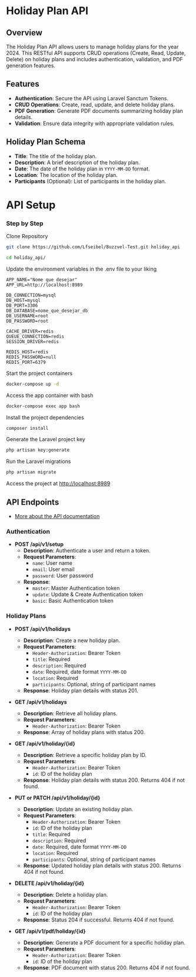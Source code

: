 # Holiday Plan API

## Overview

The Holiday Plan API allows users to manage holiday plans for the year 2024. This RESTful API supports CRUD operations (Create, Read, Update, Delete) on holiday plans and includes authentication, validation, and PDF generation features.

## Features

- **Authentication**: Secure the API using Laravel Sanctum Tokens.
- **CRUD Operations**: Create, read, update, and delete holiday plans.
- **PDF Generation**: Generate PDF documents summarizing holiday plan details.
- **Validation**: Ensure data integrity with appropriate validation rules.

## Holiday Plan Schema

- **Title**: The title of the holiday plan.
- **Description**: A brief description of the holiday plan.
- **Date**: The date of the holiday plan in `YYYY-MM-DD` format.
- **Location**: The location of the holiday plan.
- **Participants** (Optional): List of participants in the holiday plan.

# API Setup

### Step by Step
Clone Repository
```sh
git clone https://github.com/Lfseibel/Buzzvel-Test.git holiday_api
```
```sh
cd holiday_api/
```

Update the environment variables in the .env file to your liking
```dosini
APP_NAME="Nome que desejar"
APP_URL=http://localhost:8989

DB_CONNECTION=mysql
DB_HOST=mysql
DB_PORT=3306
DB_DATABASE=nome_que_desejar_db
DB_USERNAME=root
DB_PASSWORD=root

CACHE_DRIVER=redis
QUEUE_CONNECTION=redis
SESSION_DRIVER=redis

REDIS_HOST=redis
REDIS_PASSWORD=null
REDIS_PORT=6379
```

Start the project containers
```sh
docker-compose up -d
```

Access the app container with bash
```sh
docker-compose exec app bash
```

Install the project dependencies
```sh
composer install
```

Generate the Laravel project key
```sh
php artisan key:generate
```

Run the Laravel migrations
```sh
php artisan migrate
```

Access the project at
[http://localhost:8989](http://localhost:8989)

## API Endpoints

- [More about the API documentation](/swaggerApi.html)

### Authentication

- **POST /api/v1/setup**
  - **Description**: Authenticate a user and return a token.
  - **Request Parameters**:
    - `name`: User name
    - `email`: User email
    - `password`: User password
  - **Response**: 
    - `master`: Master Authentication token
    - `update`: Update & Create Authentication token
    - `basic`: Basic Authentication token

### Holiday Plans

- **POST /api/v1/holidays**
  - **Description**: Create a new holiday plan.
  - **Request Parameters**:
    - `Header-Authorization`: Bearer Token
    - `title`: Required
    - `description`: Required
    - `date`: Required, date format `YYYY-MM-DD`
    - `location`: Required
    - `participants`: Optional, string of participant names
  - **Response**: Holiday plan details with status 201.

- **GET /api/v1/holidays**
  - **Description**: Retrieve all holiday plans.
  - **Request Parameters**:
    - `Header-Authorization`: Bearer Token
  - **Response**: Array of holiday plans with status 200.

- **GET /api/v1/holiday/{id}**
  - **Description**: Retrieve a specific holiday plan by ID.
  - **Request Parameters**:
    - `Header-Authorization`: Bearer Token
    - `id`: ID of the holiday plan
  - **Response**: Holiday plan details with status 200. Returns 404 if not found.

- **PUT or PATCH /api/v1/holiday/{id}**
  - **Description**: Update an existing holiday plan.
  - **Request Parameters**:
    - `Header-Authorization`: Bearer Token
    - `id`: ID of the holiday plan
    - `title`: Required
    - `description`: Required
    - `date`: Required, date format `YYYY-MM-DD`
    - `location`: Required
    - `participants`: Optional, string of participant names
  - **Response**: Updated holiday plan details with status 200. Returns 404 if not found.

- **DELETE /api/v1/holiday/{id}**
  - **Description**: Delete a holiday plan.
  - **Request Parameters**:
    - `Header-Authorization`: Bearer Token
    - `id`: ID of the holiday plan
  - **Response**: Status 204 if successful. Returns 404 if not found.

- **GET /api/v1/pdf/holiday/{id}**
  - **Description**: Generate a PDF document for a specific holiday plan.
  - **Request Parameters**:
    - `Header-Authorization`: Bearer Token
    - `id`: ID of the holiday plan
  - **Response**: PDF document with status 200. Returns 404 if not found.
